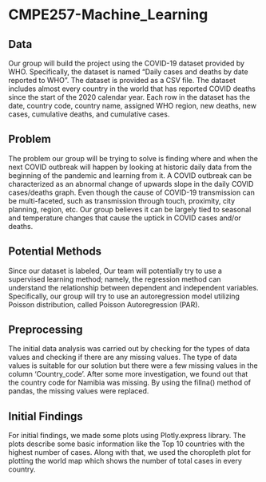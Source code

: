 # CMPE257-Machine_Learning

## Data
Our group will build the project using the COVID-19 dataset provided by WHO. Specifically, the dataset is named “Daily cases and deaths by date reported to WHO”. The dataset is provided as a CSV file. The dataset includes almost every country in the world that has reported COVID deaths since the start of the 2020 calendar year. Each row in the dataset has the date, country code, country name, assigned WHO region, new deaths, new cases, cumulative deaths, and cumulative cases.

## Problem
The problem our group will be trying to solve is finding where and when the next COVID outbreak will happen by looking at historic daily data from the beginning of the pandemic and learning from it. A COVID outbreak can be characterized as an abnormal change of upwards slope in the daily COVID cases/deaths graph. Even though the cause of COVID-19 transmission can be multi-faceted, such as transmission through touch, proximity, city planning, region, etc. Our group believes it can be largely tied to seasonal and temperature changes that cause the uptick in COVID cases and/or deaths.

## Potential Methods
Since our dataset is labeled, Our team will potentially try to use a supervised learning method; namely, the regression method can understand the relationship between dependent and independent variables. Specifically, our group will try to use an autoregression model utilizing Poisson distribution, called Poisson Autoregression (PAR).

## Preprocessing
The initial data analysis was carried out by checking for the types of data values and checking if there are any missing values. The type of data values is suitable for our solution but there were a few missing values in the column ‘Country_code’. After some more investigation, we found out that the country code for Namibia was missing. By using the fillna() method of pandas, the missing values were replaced. 

## Initial Findings
For initial findings, we made some plots using Plotly.express library. The plots describe some basic information like the Top 10 countries with the highest number of cases. Along with that, we used the choropleth plot for plotting the world map which shows the number of total cases in every country.
